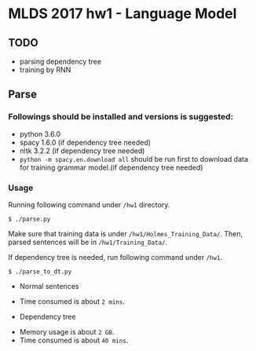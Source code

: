# MLDS 2017 hw1 - Language Model

## TODO
- parsing dependency tree
- training by RNN

## Parse
### Followings should be installed and versions is suggested:
- python 3.6.0
- spacy 1.6.0 (if dependency tree needed)
- nltk 3.2.2 (if dependency tree needed)
- `python -m spacy.en.download all` should be run first to download data for
training grammar model.(if dependency tree needed)

### Usage
Running following command under `/hw1` directory.
```
$ ./parse.py
```
Make sure that training data is under `/hw1/Holmes_Training_Data/`.
Then, parsed sentences will be in `/hw1/Training_Data/`.

If dependency tree is needed, run following command under `/hw1`.
```
$ ./parse_to_dt.py
```

* Normal sentences
- Time consumed is about `2 mins`.

* Dependency tree
- Memory usage is about `2 GB`.
- Time consumed is about `40 mins`.

